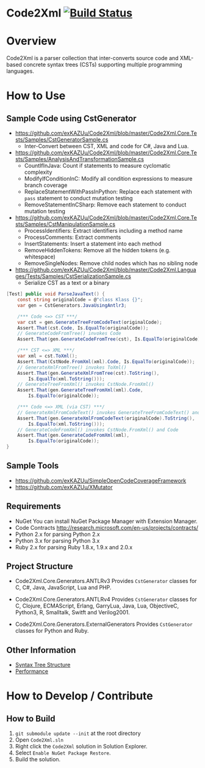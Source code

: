 Code2Xml [![Build Status](https://secure.travis-ci.org/exKAZUu/Code2Xml.png?branch=master)](http://travis-ci.org/exKAZUu/Code2Xml)
=================

# Overview

Code2Xml is a parser collection that inter-converts source code and XML-based concrete syntax trees (CSTs) supporting multiple programming languages.

# How to Use

## Sample Code using CstGenerator

- https://github.com/exKAZUu/Code2Xml/blob/master/Code2Xml.Core.Tests/Samples/CstGeneratorSample.cs
  - Inter-Convert between CST, XML and code for C#, Java and Lua.
- https://github.com/exKAZUu/Code2Xml/blob/master/Code2Xml.Core.Tests/Samples/AnalysisAndTransformationSample.cs
  - CountIfInJava: Count if statements to measure cyclomatic complexity
  - ModifyIfConditionInC: Modify all condition expressions to measure branch coverage
  - ReplaceStatementWithPassInPython: Replace each statement with `pass` statement to conduct mutation testing
  - RemoveStatementInCSharp: Remove each statement to conduct mutation testing
- https://github.com/exKAZUu/Code2Xml/blob/master/Code2Xml.Core.Tests/Samples/CstManipulationSample.cs
  - ProcessIdentifiers: Extract identifiers including a method name
  - ProcessComments: Extract comments
  - InsertStatements: Insert a statement into each method
  - RemoveHiddenTokens: Remove all the hidden tokens (e.g. whitespace)
  - RemoveSingleNodes: Remove child nodes which has no sibling node
- https://github.com/exKAZUu/Code2Xml/blob/master/Code2Xml.Languages/Tests/Samples/CstSerializationSample.cs
  - Serialize CST as a text or a binary

```C#
[Test] public void ParseJavaText() {
    const string originalCode = @"class Klass {}";
    var gen = CstGenerators.JavaUsingAntlr3;

    /*** Code <=> CST ***/
    var cst = gen.GenerateTreeFromCodeText(originalCode);
    Assert.That(cst.Code, Is.EqualTo(originalCode));
    // GenerateCodeFromTree() invokes Code
    Assert.That(gen.GenerateCodeFromTree(cst), Is.EqualTo(originalCode));

    /*** CST <=> XML ***/
    var xml = cst.ToXml();
    Assert.That(CstNode.FromXml(xml).Code, Is.EqualTo(originalCode));
    // GenerateXmlFromTree() invokes ToXml()
    Assert.That(gen.GenerateXmlFromTree(cst).ToString(),
        Is.EqualTo(xml.ToString()));
    // GenerateTreeFromXml() invokes CstNode.FromXml()
    Assert.That(gen.GenerateTreeFromXml(xml).Code,
        Is.EqualTo(originalCode));

    /*** Code <=> XML (via CST) ***/
    // GenerateXmlFromCodeText() invokes GenerateTreeFromCodeText() and ToXml()
    Assert.That(gen.GenerateXmlFromCodeText(originalCode).ToString(),
        Is.EqualTo(xml.ToString()));
    // GenerateCodeFromXml() invokes CstNode.FromXml() and Code
    Assert.That(gen.GenerateCodeFromXml(xml),
        Is.EqualTo(originalCode));
}
```

## Sample Tools
* https://github.com/exKAZUu/SimpleOpenCodeCoverageFramework
* https://github.com/exKAZUu/XMutator

## Requirements
* NuGet
You can install NuGet Package Manager with Extension Manager.  
* Code Contracts
http://research.microsoft.com/en-us/projects/contracts/
* Python 2.x for parsing Python 2.x
* Python 3.x for parsing Python 3.x
* Ruby 2.x for parsing Ruby 1.8.x, 1.9.x and 2.0.x

## Project Structure
- Code2Xml.Core.Generators.ANTLRv3
Provides ```CstGenerator``` classes for C, C#, Java, JavaScript, Lua and PHP.

- Code2Xml.Core.Generators.ANTLRv4
Provides ```CstGenerator``` classes for C, Clojure, ECMAScript, Erlang, GarryLua, Java, Lua, ObjectiveC, Python3, R, Smalltalk, Switft and Verilog2001.

- Code2Xml.Core.Generators.ExternalGenerators
Provides ```CstGenerator``` classes for Python and Ruby.

## Other Information

- [Syntax Tree Structure](Schema.md)
- [Performance](Performance.md)

# How to Develop / Contribute

## How to Build

1. ```git submodule update --init``` at the root directory
1. Open ```Code2Xml.sln```
1. Right click the ```Code2Xml``` solution in Solution Explorer.
1. Select ```Enable NuGet Package Restore```.
1. Build the solution.
